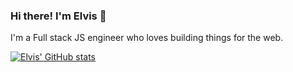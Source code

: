 ### Hi there! I'm Elvis 👋

I'm a Full stack JS engineer who loves building things for the web.

[![Elvis' GitHub stats](https://github-readme-stats-2gxkqdbko-elvisduru.vercel.app/api?username=elvisduru&count_private=true&show_icons=true&theme=tokyonight)](https://github.com/anuraghazra/github-readme-stats)

<!--
**elvisduru/elvisduru** is a ✨ _special_ ✨ repository because its `README.md` (this file) appears on your GitHub profile.

Here are some ideas to get you started:

- 🔭 I’m currently working on ...
- 🌱 I’m currently learning ...
- 👯 I’m looking to collaborate on ...
- 🤔 I’m looking for help with ...
- 💬 Ask me about ...
- 📫 How to reach me: ...
- 😄 Pronouns: ...a
- ⚡ Fun fact: ...
-->

